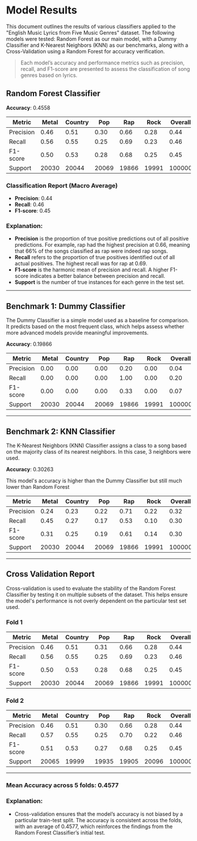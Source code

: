 # Model Results

This document outlines the results of various classifiers applied to the "English Music Lyrics from Five Music Genres" dataset. The following models were tested: Random Forest as our main model, with a Dummy Classifier and K-Nearest Neighbors (KNN) as our benchmarks, along with a Cross-Validation using a Random Forest for accuracy verification.

> Each model’s accuracy and performance metrics such as precision, recall, and F1-score are presented to assess the classification of song genres based on lyrics.

## Random Forest Classifier

**Accuracy**: 0.4558

| Metric    | Metal | Country | Pop   | Rap   | Rock  | Overall |
| --------- | ----- | ------- | ----- | ----- | ----- | ------- |
| Precision | 0.46  | 0.51    | 0.30  | 0.66  | 0.28  | 0.44    |
| Recall    | 0.56  | 0.55    | 0.25  | 0.69  | 0.23  | 0.46    |
| F1-score  | 0.50  | 0.53    | 0.28  | 0.68  | 0.25  | 0.45    |
| Support   | 20030 | 20044   | 20069 | 19866 | 19991 | 100000  |

### Classification Report (Macro Average)

- **Precision**: 0.44
- **Recall**: 0.46
- **F1-score**: 0.45

### Explanation:

- **Precision** is the proportion of true positive predictions out of all positive predictions. For example, rap had the highest precision at 0.66, meaning that 66% of the songs classified as rap were indeed rap songs.
- **Recall** refers to the proportion of true positives identified out of all actual positives. The highest recall was for rap at 0.69.
- **F1-score** is the harmonic mean of precision and recall. A higher F1-score indicates a better balance between precision and recall.
- **Support** is the number of true instances for each genre in the test set.

---

## Benchmark 1: Dummy Classifier

The Dummy Classifier is a simple model used as a baseline for comparison. It predicts based on the most frequent class, which helps assess whether more advanced models provide meaningful improvements.

**Accuracy**: 0.19866

| Metric    | Metal | Country | Pop   | Rap   | Rock  | Overall |
| --------- | ----- | ------- | ----- | ----- | ----- | ------- |
| Precision | 0.00  | 0.00    | 0.00  | 0.20  | 0.00  | 0.04    |
| Recall    | 0.00  | 0.00    | 0.00  | 1.00  | 0.00  | 0.20    |
| F1-score  | 0.00  | 0.00    | 0.00  | 0.33  | 0.00  | 0.07    |
| Support   | 20030 | 20044   | 20069 | 19866 | 19991 | 100000  |

---

## Benchmark 2: KNN Classifier

The K-Nearest Neighbors (KNN) Classifier assigns a class to a song based on the majority class of its nearest neighbors. In this case, 3 neighbors were used.

**Accuracy**: 0.30263

This model's accuracy is higher than the Dummy Classifier but still much lower than Random Forest

| Metric    | Metal | Country | Pop   | Rap   | Rock  | Overall |
| --------- | ----- | ------- | ----- | ----- | ----- | ------- |
| Precision | 0.24  | 0.23    | 0.22  | 0.71  | 0.22  | 0.32    |
| Recall    | 0.45  | 0.27    | 0.17  | 0.53  | 0.10  | 0.30    |
| F1-score  | 0.31  | 0.25    | 0.19  | 0.61  | 0.14  | 0.30    |
| Support   | 20030 | 20044   | 20069 | 19866 | 19991 | 100000  |

---

## Cross Validation Report

Cross-validation is used to evaluate the stability of the Random Forest Classifier by testing it on multiple subsets of the dataset. This helps ensure the model's performance is not overly dependent on the particular test set used.

### Fold 1

| Metric    | Metal | Country | Pop   | Rap   | Rock  | Overall |
| --------- | ----- | ------- | ----- | ----- | ----- | ------- |
| Precision | 0.46  | 0.51    | 0.31  | 0.66  | 0.28  | 0.44    |
| Recall    | 0.56  | 0.55    | 0.25  | 0.69  | 0.23  | 0.46    |
| F1-score  | 0.50  | 0.53    | 0.28  | 0.68  | 0.25  | 0.45    |
| Support   | 20030 | 20044   | 20069 | 19866 | 19991 | 100000  |

### Fold 2

| Metric    | Metal | Country | Pop   | Rap   | Rock  | Overall |
| --------- | ----- | ------- | ----- | ----- | ----- | ------- |
| Precision | 0.46  | 0.51    | 0.30  | 0.66  | 0.28  | 0.44    |
| Recall    | 0.57  | 0.55    | 0.25  | 0.70  | 0.22  | 0.46    |
| F1-score  | 0.51  | 0.53    | 0.27  | 0.68  | 0.25  | 0.45    |
| Support   | 20065 | 19999   | 19935 | 19905 | 20096 | 100000  |

---

### Mean Accuracy across 5 folds: 0.4577

### Explanation:

- Cross-validation ensures that the model’s accuracy is not biased by a particular train-test split. The accuracy is consistent across the folds, with an average of 0.4577, which reinforces the findings from the Random Forest Classifier’s initial test.
